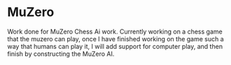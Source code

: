 # MuZero
Work done for MuZero Chess Ai work.
Currently working on a chess game that the muzero can play, once I have finished working on the game such a way that humans can play it, I will add support for computer play, and then finish by constructing the MuZero AI.
